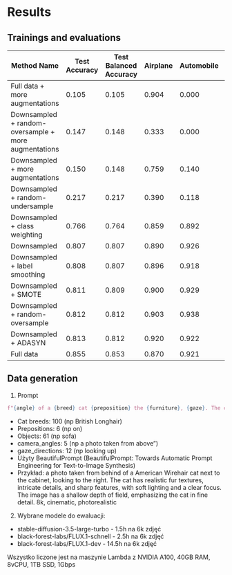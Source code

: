 # Results

## Trainings and evaluations
| Method Name                          | Test Accuracy | Test Balanced Accuracy | Airplane | Automobile | Bird  | Cat   | Deer  | Dog   | Frog  | Horse | Ship  | Truck |
|--------------------------------------|---------------|-------------------------|----------|------------|-------|-------|-------|-------|-------|-------|-------|-------|
| Full data + more augmentations      | 0.105         | 0.105                   | 0.904    | 0.000      | 0.022 | 0.006 | 0.004 | 0.016 | 0.003 | 0.065 | 0.022 | 0.010 |
| Downsampled + random-oversample + more augmentations | 0.147 | 0.148         | 0.333    | 0.000      | 0.245 | 0.000 | 0.008 | 0.252 | 0.002 | 0.004 | 0.572 | 0.051 |
| Downsampled + more augmentations                 | 0.150         | 0.148                   | 0.759    | 0.140      | 0.157 | 0.000 | 0.006 | 0.031 | 0.016 | 0.018 | 0.264 | 0.111 |
| Downsampled + random-undersample    | 0.217         | 0.217                   | 0.390    | 0.118      | 0.003 | 0.119 | 0.344 | 0.362 | 0.122 | 0.038 | 0.320 | 0.357 |
| Downsampled + class weighting       | 0.766         | 0.764                   | 0.859    | 0.892      | 0.744 | 0.041 | 0.825 | 0.774 | 0.885 | 0.866 | 0.908 | 0.864 |
| Downsampled                         | 0.807         | 0.807                   | 0.890    | 0.926      | 0.835 | 0.000 | 0.874 | 0.879 | 0.928 | 0.899 | 0.928 | 0.915 |
| Downsampled + label smoothing       | 0.808         | 0.807                   | 0.896    | 0.918      | 0.854 | 0.000 | 0.872 | 0.867 | 0.922 | 0.908 | 0.928 | 0.917 |
| Downsampled + SMOTE      | 0.811         | 0.809                   | 0.900    | 0.929      | 0.845 | 0.012 | 0.900 | 0.865 | 0.930 | 0.900 | 0.925 | 0.899 |
| Downsampled + random-oversample    | 0.812         | 0.812                   | 0.903    | 0.938      | 0.855 | 0.008 | 0.879 | 0.866 | 0.923 | 0.908 | 0.932 | 0.913 |
| Downsampled + ADASYN     | 0.813         | 0.812                   | 0.920    | 0.922      | 0.851 | 0.012 | 0.885 | 0.865 | 0.921 | 0.914 | 0.922 | 0.917 |
| Full data                           | 0.855         | 0.853                   | 0.870    | 0.921      | 0.820 | 0.707 | 0.865 | 0.778 | 0.897 | 0.868 | 0.924 | 0.904 |

## Data generation
1. Prompt
```py
f"{angle} of a {breed} cat {preposition} the {furniture}, {gaze}. The cat has realistic fur textures, intricate details, and sharp features, with soft lighting and a clear focus. The image has a shallow depth of field, emphasizing the cat in fine detail. 8k, cinematic, photorealistic"
```
- Cat breeds: 100 (np British Longhair)
- Prepositions: 6 (np on)
- Objects: 61 (np sofa)
- camera_angles: 5 (np a photo taken from above”)
- gaze_directions: 12 (np looking up)
- Użyty BeautifulPrompt (BeautifulPrompt: Towards Automatic Prompt Engineering for Text-to-Image Synthesis)
- Przykład: a photo taken from behind of a American Wirehair cat next to the cabinet, looking to the right. The cat has realistic fur textures, intricate details, and sharp features, with soft lighting and a clear focus. The image has a shallow depth of field, emphasizing the cat in fine detail. 8k, cinematic, photorealistic

2. Wybrane modele do ewaluacji:
- stable-diffusion-3.5-large-turbo - 1.5h na 6k zdjęć
- black-forest-labs/FLUX.1-schnell - 2.5h na 6k zdjęć
- black-forest-labs/FLUX.1-dev - 14.5h na 6k zdjęć


Wszystko liczone jest na maszynie Lambda z NVIDIA A100, 40GB RAM, 8vCPU, 1TB SSD, 1Gbps